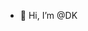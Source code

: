 - 👋 Hi, I’m @DK
<!---
DineshDinesh01/DineshDinesh01 is a ✨ special ✨ repository because its `README.md` (this file) appears on your GitHub profile.
You can click the Preview link to take a look at your changes.
--->
